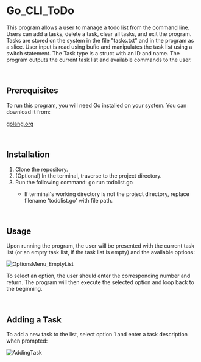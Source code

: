 # Go_CLI_ToDo


<!-- Program overview -->
This program allows a user to manage a todo list from the command line. Users can add a tasks, delete a task, clear all tasks, and exit the program. Tasks are stored on the system in the file "tasks.txt" and in the program as a slice. User input is read using bufio and manipulates the task list using a switch statement. The Task type is a struct with an ID and name. The program outputs the current task list and available commands to the user.

<br>

<!-- Prerequisites -->
<h2>Prerequisites</h2>
To run this program, you will need Go installed on your system. You can download it from:

[golang.org](https://go.dev/)

<br>


<!-- Installation -->
<h2>Installation</h2>
<ol>
  <li>
    Clone the repository.
  </li>
  <li>
    (Optional) In the terminal, traverse to the project directory.
  </li>
  <li>
    Run the following command: go run todolist.go
  </li>
  <ul>
    <li>
      If terminal's working directory is not the project directory, replace filename 'todolist.go' with file path.
    </li>
  </ul>
</ol>

<br>


<!-- Usage -->
<h2>Usage</h2>
Upon running the program, the user will be presented with the current task list (or an empty task list, if the task list is empty) and the available options:

![OptionsMenu_EmptyList](https://user-images.githubusercontent.com/96446640/236118835-15f89bcd-f41d-4ced-999b-8af934860fe7.png)

To select an option, the user should enter the corresponding number and return. The program will then execute the selected option and loop back to the beginning.

<br>


<!-- Adding a Task -->
<h2>Adding a Task</h2>
To add a new task to the list, select option 1 and enter a task description when prompted:

![AddingTask](https://user-images.githubusercontent.com/96446640/236120285-332f27bb-3619-4d88-9aa2-14d92dea6826.png)
